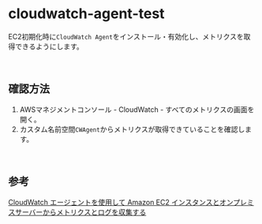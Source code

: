 # cloudwatch-agent-test
EC2初期化時に`CloudWatch Agent`をインストール・有効化し、メトリクスを取得できるようにします。

<br />

## 確認方法
1. AWSマネジメントコンソール - CloudWatch - すべてのメトリクスの画面を開く。
2. カスタム名前空間`CWAgent`からメトリクスが取得できていることを確認します。

<br />

## 参考
[CloudWatch エージェントを使用して Amazon EC2 インスタンスとオンプレミスサーバーからメトリクスとログを収集する](https://docs.aws.amazon.com/ja_jp/AmazonCloudWatch/latest/monitoring/Install-CloudWatch-Agent.html)
